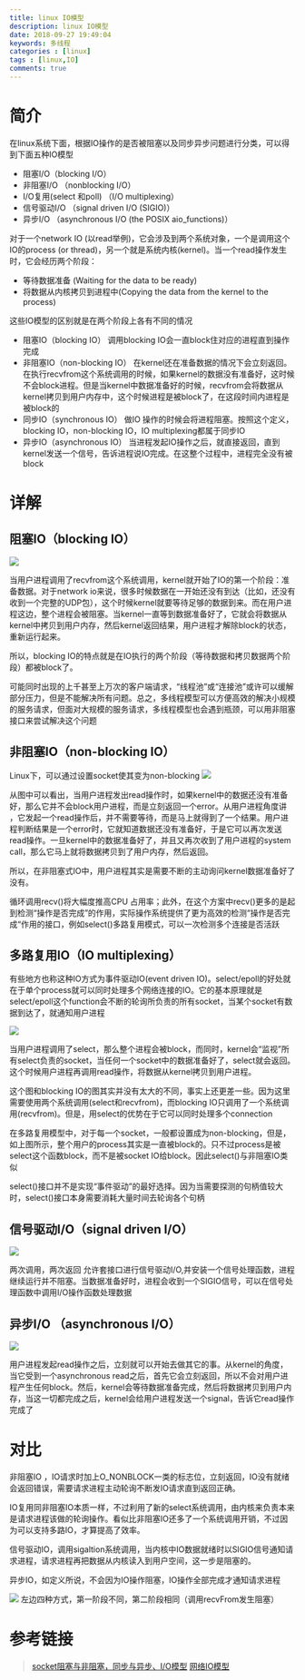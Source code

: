 ```yaml
---
title: linux IO模型
description: linux IO模型
date: 2018-09-27 19:49:04
keywords: 多线程
categories : [linux]
tags : [linux,IO]
comments: true
---
```


# 简介

在linux系统下面，根据IO操作的是否被阻塞以及同步异步问题进行分类，可以得到下面五种IO模型

- 阻塞I/O（blocking I/O）
- 非阻塞I/O （nonblocking I/O）
- I/O复用(select 和poll) （I/O multiplexing）
- 信号驱动I/O （signal driven I/O (SIGIO)）
- 异步I/O （asynchronous I/O (the POSIX aio_functions)）

对于一个network IO (以read举例)，它会涉及到两个系统对象，一个是调用这个IO的process (or thread)，另一个就是系统内核(kernel)。当一个read操作发生时，它会经历两个阶段：

- 等待数据准备 (Waiting for the data to be ready)
- 将数据从内核拷贝到进程中(Copying the data from the kernel to the process)

这些IO模型的区别就是在两个阶段上各有不同的情况

- 阻塞IO（blocking IO）
	调用blocking IO会一直block住对应的进程直到操作完成
- 非阻塞IO（non-blocking IO）
	在kernel还在准备数据的情况下会立刻返回。在执行recvfrom这个系统调用的时候，如果kernel的数据没有准备好，这时候不会block进程。但是当kernel中数据准备好的时候，recvfrom会将数据从kernel拷贝到用户内存中，这个时候进程是被block了，在这段时间内进程是被block的
- 同步IO（synchronous IO）
	做IO 操作的时候会将进程阻塞。按照这个定义，blocking IO，non-blocking IO，IO multiplexing都属于同步IO
- 异步IO（asynchronous IO）
	当进程发起IO操作之后，就直接返回，直到kernel发送一个信号，告诉进程说IO完成。在这整个过程中，进程完全没有被block

# 详解

## 阻塞IO（blocking IO）

<img src="/images/Blocking-IO.png">

当用户进程调用了recvfrom这个系统调用，kernel就开始了IO的第一个阶段：准备数据。对于network io来说，很多时候数据在一开始还没有到达（比如，还没有收到一个完整的UDP包），这个时候kernel就要等待足够的数据到来。而在用户进程这边，整个进程会被阻塞。当kernel一直等到数据准备好了，它就会将数据从kernel中拷贝到用户内存，然后kernel返回结果，用户进程才解除block的状态，重新运行起来。

所以，blocking IO的特点就是在IO执行的两个阶段（等待数据和拷贝数据两个阶段）都被block了。

可能同时出现的上千甚至上万次的客户端请求，“线程池”或“连接池”或许可以缓解部分压力，但是不能解决所有问题。总之，多线程模型可以方便高效的解决小规模的服务请求，但面对大规模的服务请求，多线程模型也会遇到瓶颈，可以用非阻塞接口来尝试解决这个问题
	
## 非阻塞IO（non-blocking IO）

Linux下，可以通过设置socket使其变为non-blocking
<img src="/images/Nonblocking-IO.png">

从图中可以看出，当用户进程发出read操作时，如果kernel中的数据还没有准备好，那么它并不会block用户进程，而是立刻返回一个error。从用户进程角度讲 ，它发起一个read操作后，并不需要等待，而是马上就得到了一个结果。用户进程判断结果是一个error时，它就知道数据还没有准备好，于是它可以再次发送read操作。一旦kernel中的数据准备好了，并且又再次收到了用户进程的system call，那么它马上就将数据拷贝到了用户内存，然后返回。

所以，在非阻塞式IO中，用户进程其实是需要不断的主动询问kernel数据准备好了没有。

循环调用recv()将大幅度推高CPU 占用率；此外，在这个方案中recv()更多的是起到检测“操作是否完成”的作用，实际操作系统提供了更为高效的检测“操作是否完成“作用的接口，例如select()多路复用模式，可以一次检测多个连接是否活跃

## 多路复用IO（IO multiplexing）

有些地方也称这种IO方式为事件驱动IO(event driven IO)。select/epoll的好处就在于单个process就可以同时处理多个网络连接的IO。它的基本原理就是select/epoll这个function会不断的轮询所负责的所有socket，当某个socket有数据到达了，就通知用户进程

<img src="/images/IO-multiplexing.png">

当用户进程调用了select，那么整个进程会被block，而同时，kernel会“监视”所有select负责的socket，当任何一个socket中的数据准备好了，select就会返回。这个时候用户进程再调用read操作，将数据从kernel拷贝到用户进程。

这个图和blocking IO的图其实并没有太大的不同，事实上还更差一些。因为这里需要使用两个系统调用(select和recvfrom)，而blocking IO只调用了一个系统调用(recvfrom)。但是，用select的优势在于它可以同时处理多个connection

在多路复用模型中，对于每一个socket，一般都设置成为non-blocking，但是，如上图所示，整个用户的process其实是一直被block的。只不过process是被select这个函数block，而不是被socket IO给block。因此select()与非阻塞IO类似

select()接口并不是实现“事件驱动”的最好选择。因为当需要探测的句柄值较大时，select()接口本身需要消耗大量时间去轮询各个句柄

## 信号驱动I/O（signal driven I/O）

<img src="/images/Signal-Driven-IO.png">

两次调用，两次返回
允许套接口进行信号驱动I/O,并安装一个信号处理函数，进程继续运行并不阻塞。当数据准备好时，进程会收到一个SIGIO信号，可以在信号处理函数中调用I/O操作函数处理数据

## 异步I/O （asynchronous I/O）

<img src="/images/Asynchronous-IO.png">

用户进程发起read操作之后，立刻就可以开始去做其它的事。从kernel的角度，当它受到一个asynchronous read之后，首先它会立刻返回，所以不会对用户进程产生任何block。然后，kernel会等待数据准备完成，然后将数据拷贝到用户内存，当这一切都完成之后，kernel会给用户进程发送一个signal，告诉它read操作完成了

# 对比

非阻塞IO ，IO请求时加上O_NONBLOCK一类的标志位，立刻返回，IO没有就绪会返回错误，需要请求进程主动轮询不断发IO请求直到返回正确。

IO复用同非阻塞IO本质一样，不过利用了新的select系统调用，由内核来负责本来是请求进程该做的轮询操作。看似比非阻塞IO还多了一个系统调用开销，不过因为可以支持多路IO，才算提高了效率。

信号驱动IO，调用sigaltion系统调用，当内核中IO数据就绪时以SIGIO信号通知请求进程，请求进程再把数据从内核读入到用户空间，这一步是阻塞的。

异步IO，如定义所说，不会因为IO操作阻塞，IO操作全部完成才通知请求进程

<img src="/images/IO-Comparison.png">
左边四种方式，第一阶段不同，第二阶段相同（调用recvFrom发生阻塞）

# 参考链接
>[socket阻塞与非阻塞，同步与异步、I/O模型](https://blog.csdn.net/hguisu/article/details/7453390)
>[网络IO模型](https://my.oschina.net/XYleung/blog/295122)